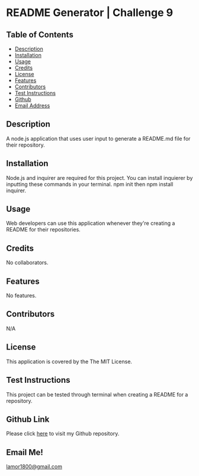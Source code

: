 

# README Generator | Challenge 9

## Table of Contents

- [Description](#description)
- [Installation](#installation)
- [Usage](#usage)
- [Credits](#credits)
- [License](#license)
- [Features](#features)
- [Contributors](#contributors)
- [Test Instructions](#test)
- [Github](#github)
- [Email Address](#email)

## Description

A node.js application that uses user input to generate a README.md file for their repository.

## Installation

Node.js and inquirer are required for this project. You can install inquierer by inputting these commands in your terminal. npm init then npm install inquirer.

## Usage 

Web developers can use this application whenever they're creating a README for their repositories.

## Credits 

No collaborators.

## Features 

No features.

## Contributors

N/A

## License 
        
This application is covered by the The MIT License. 

## Test Instructions

This project can be tested through terminal when creating a README for a repository.

## Github Link

Please click [here](https://github.com/laurenp305/readme-challenge-nine) to visit my Github repository.

## Email Me!

lamor1800@gmail.com